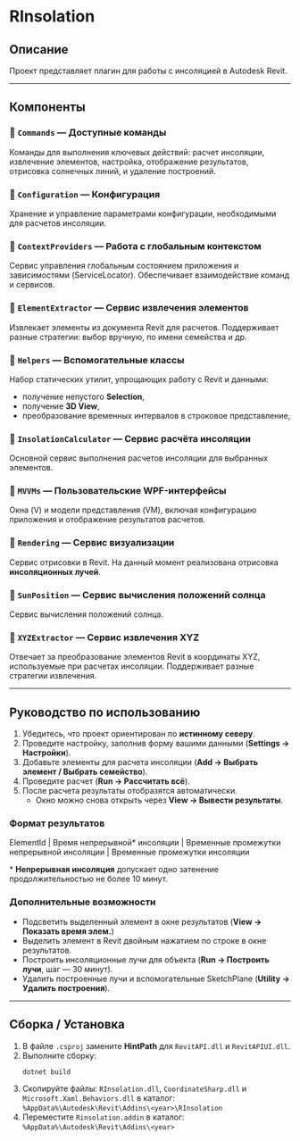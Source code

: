 # RInsolation

## Описание
Проект представляет плагин для работы с инсоляцией в Autodesk Revit.  

---

## Компоненты

### 🔹 `Commands` — Доступные команды
Команды для выполнения ключевых действий: расчет инсоляции, извлечение элементов, настройка, отображение результатов, отрисовка солнечных линий, и удаление построений.  

### 🔹 `Configuration` — Конфигурация
Хранение и управление параметрами конфигурации, необходимыми для расчетов инсоляции.

### 🔹 `ContextProviders` — Работа с глобальным контекстом
Сервис управления глобальным состоянием приложения и зависимостями (ServiceLocator). Обеспечивает взаимодействие команд и сервисов. 

### 🔹 `ElementExtractor` — Сервис извлечения элементов
Извлекает элементы из документа Revit для расчетов. Поддерживает разные стратегии: выбор вручную, по имени семейства и др.  

### 🔹 `Helpers` — Вспомогательные классы
Набор статических утилит, упрощающих работу с Revit и данными:  
- получение непустого **Selection**,  
- получение **3D View**,  
- преобразование временных интервалов в строковое представление,  

### 🔹 `InsolationCalculator` — Сервис расчёта инсоляции
Основной сервис выполнения расчетов инсоляции для выбранных элементов.

### 🔹 `MVVMs` — Пользовательские WPF-интерфейсы
Окна (V) и модели представления (VM), включая конфигурацию приложения и отображение результатов расчетов.  

### 🔹 `Rendering` — Сервис визуализации
Сервис отрисовки в Revit. На данный момент реализована отрисовка **инсоляционных лучей**.

### 🔹 `SunPosition` — Сервис вычисления положений солнца
Сервис вычисления положений солнца.

### 🔹 `XYZExtractor` — Сервис извлечения XYZ
Отвечает за преобразование элементов Revit в координаты XYZ, используемые при расчетах инсоляции. Поддерживает разные стратегии извлечения.  

---

## Руководство по использованию

1. Убедитесь, что проект ориентирован по **истинному северу**.  
2. Проведите настройку, заполнив форму вашими данными (**Settings -> Настройки**).  
3. Добавьте элементы для расчета инсоляции (**Add -> Выбрать элемент / Выбрать семейство**).  
4. Проведите расчет (**Run -> Рассчитать всё**).  
5. После расчета результаты отобразятся автоматически.  
   - Окно можно снова открыть через **View -> Вывести результаты**.  

### Формат результатов

ElementId | Время непрерывной* инсоляции | Временные промежутки непрерывной инсоляции | Временные промежутки инсоляции

\* **Непрерывная инсоляция** допускает одно затенение продолжительностью не более 10 минут.  

### Дополнительные возможности
- Подсветить выделенный элемент в окне результатов (**View -> Показать время элем.**)  
- Выделить элемент в Revit двойным нажатием по строке в окне результатов.  
- Построить инсоляционные лучи для объекта (**Run -> Построить лучи**, шаг — 30 минут).  
- Удалить построенные лучи и вспомогательные SketchPlane (**Utility -> Удалить построения**).  

---

## Сборка / Установка

1. В файле `.csproj` замените **HintPath** для `RevitAPI.dll` и `RevitAPIUI.dll`.  
2. Выполните сборку:
   ```bash
   dotnet build
3. Скопируйте файлы:
`RInsolation.dll`, `CoordinateSharp.dll` и `Microsoft.Xaml.Behaviors.dll`
в каталог:
`%AppData%\Autodesk\Revit\Addins\<year>\RInsolation`
4. Переместите `Rinsolation.addin` в каталог:
`%AppData%\Autodesk\Revit\Addins\<year>`

